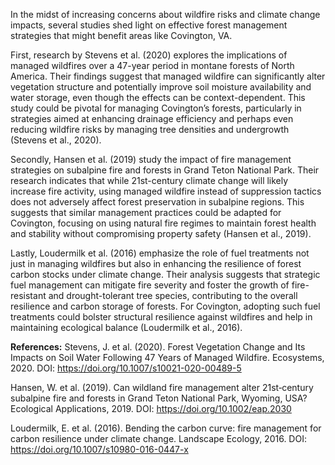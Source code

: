 In the midst of increasing concerns about wildfire risks and climate change impacts, several studies shed light on effective forest management strategies that might benefit areas like Covington, VA. 

First, research by Stevens et al. (2020) explores the implications of managed wildfires over a 47-year period in montane forests of North America. Their findings suggest that managed wildfire can significantly alter vegetation structure and potentially improve soil moisture availability and water storage, even though the effects can be context-dependent. This study could be pivotal for managing Covington’s forests, particularly in strategies aimed at enhancing drainage efficiency and perhaps even reducing wildfire risks by managing tree densities and undergrowth (Stevens et al., 2020).

Secondly, Hansen et al. (2019) study the impact of fire management strategies on subalpine fire and forests in Grand Teton National Park. Their research indicates that while 21st-century climate change will likely increase fire activity, using managed wildfire instead of suppression tactics does not adversely affect forest preservation in subalpine regions. This suggests that similar management practices could be adapted for Covington, focusing on using natural fire regimes to maintain forest health and stability without compromising property safety (Hansen et al., 2019).

Lastly, Loudermilk et al. (2016) emphasize the role of fuel treatments not just in managing wildfires but also in enhancing the resilience of forest carbon stocks under climate change. Their analysis suggests that strategic fuel management can mitigate fire severity and foster the growth of fire-resistant and drought-tolerant tree species, contributing to the overall resilience and carbon storage of forests. For Covington, adopting such fuel treatments could bolster structural resilience against wildfires and help in maintaining ecological balance (Loudermilk et al., 2016).

**References:**
Stevens, J. et al. (2020). Forest Vegetation Change and Its Impacts on Soil Water Following 47 Years of Managed Wildfire. Ecosystems, 2020. DOI: https://doi.org/10.1007/s10021-020-00489-5

Hansen, W. et al. (2019). Can wildland fire management alter 21st‐century subalpine fire and forests in Grand Teton National Park, Wyoming, USA? Ecological Applications, 2019. DOI: https://doi.org/10.1002/eap.2030  

Loudermilk, E. et al. (2016). Bending the carbon curve: fire management for carbon resilience under climate change. Landscape Ecology, 2016. DOI: https://doi.org/10.1007/s10980-016-0447-x